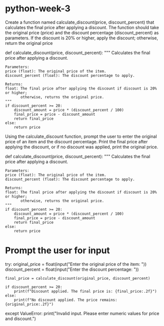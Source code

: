 # python-week-3
Create a function named calculate_discount(price, discount_percent) that calculates the final price after applying a discount. The function should take the original price (price) and the discount percentage (discount_percent) as parameters. If the discount is 20% or higher, apply the discount; otherwise, return the original price

def calculate_discount(price, discount_percent):
    """
    Calculates the final price after applying a discount.
    
    Parameters:
    price (float): The original price of the item.
    discount_percent (float): The discount percentage to apply.
    
    Returns:
    float: The final price after applying the discount if discount is 20% or higher;
           otherwise, returns the original price.
    """
    if discount_percent >= 20:
        discount_amount = price * (discount_percent / 100)
        final_price = price - discount_amount
        return final_price
    else:
        return price


Using the calculate_discount function, prompt the user to enter the original price of an item and the discount percentage. Print the final price after applying the discount, or if no discount was applied, print the original price.

def calculate_discount(price, discount_percent):
    """
    Calculates the final price after applying a discount.

    Parameters:
    price (float): The original price of the item.
    discount_percent (float): The discount percentage to apply.

    Returns:
    float: The final price after applying the discount if discount is 20% or higher;
           otherwise, returns the original price.
    """
    if discount_percent >= 20:
        discount_amount = price * (discount_percent / 100)
        final_price = price - discount_amount
        return final_price
    else:
        return price

# Prompt the user for input
try:
    original_price = float(input("Enter the original price of the item: "))
    discount_percent = float(input("Enter the discount percentage: "))

    final_price = calculate_discount(original_price, discount_percent)

    if discount_percent >= 20:
        print(f"Discount applied. The final price is: {final_price:.2f}")
    else:
        print(f"No discount applied. The price remains: {original_price:.2f}")

except ValueError:
    print("Invalid input. Please enter numeric values for price and discount.")
